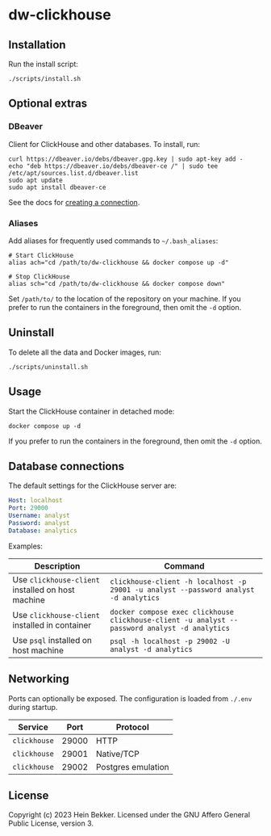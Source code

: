 # dw-clickhouse

## Installation

Run the install script:

```shell
./scripts/install.sh
```

## Optional extras

### DBeaver

Client for ClickHouse and other databases. To install, run:

```shell
curl https://dbeaver.io/debs/dbeaver.gpg.key | sudo apt-key add -
echo "deb https://dbeaver.io/debs/dbeaver-ce /" | sudo tee /etc/apt/sources.list.d/dbeaver.list
sudo apt update
sudo apt install dbeaver-ce
```

See the docs for [creating a connection](https://github.com/dbeaver/dbeaver/wiki/Create-Connection).

### Aliases

Add aliases for frequently used commands to `~/.bash_aliases`:

```shell
# Start ClickHouse
alias ach="cd /path/to/dw-clickhouse && docker compose up -d"

# Stop ClickHouse
alias sch="cd /path/to/dw-clickhouse && docker compose down"
```

Set `/path/to/` to the location of the repository on your machine. If you prefer to run the containers in the foreground, then omit the `-d` option.

## Uninstall

To delete all the data and Docker images, run:

```shell
./scripts/uninstall.sh
```

## Usage

Start the ClickHouse container in detached mode:

```shell
docker compose up -d
```

If you prefer to run the containers in the foreground, then omit the `-d` option.

## Database connections

The default settings for the ClickHouse server are:

```yaml
Host: localhost
Port: 29000
Username: analyst
Password: analyst
Database: analytics
```

Examples:

| Description                                       | Command                                                                                       |
|---------------------------------------------------|-----------------------------------------------------------------------------------------------|
| Use `clickhouse-client` installed on host machine | `clickhouse-client -h localhost -p 29001 -u analyst --password analyst -d analytics`          |
| Use `clickhouse-client` installed in container    | `docker compose exec clickhouse clickhouse-client -u analyst --password analyst -d analytics` |
| Use `psql` installed on host machine              | `psql -h localhost -p 29002 -U analyst -d analytics`                                          |

## Networking

Ports can optionally be exposed. The configuration is loaded from `./.env` during startup.

| Service            | Port  | Protocol              |
|--------------------|-------|-----------------------|
| `clickhouse`       | 29000 | HTTP                  |
| `clickhouse`       | 29001 | Native/TCP            |
| `clickhouse`       | 29002 | Postgres emulation    |

## License

Copyright (c) 2023 Hein Bekker. Licensed under the GNU Affero General Public License, version 3.
